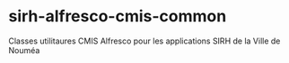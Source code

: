 # sirh-alfresco-cmis-common
Classes utilitaures CMIS Alfresco pour les applications SIRH de la Ville de Nouméa

